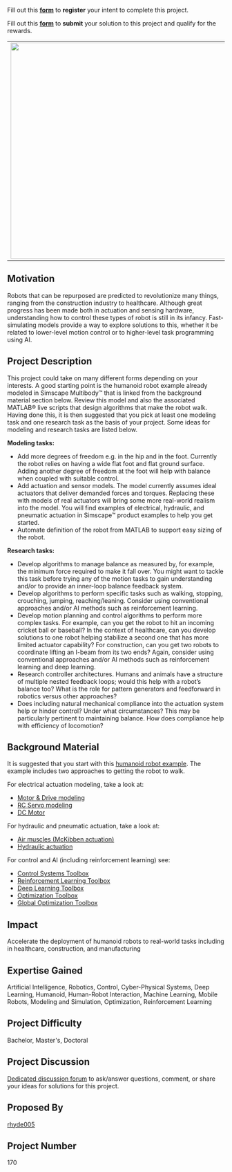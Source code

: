 Fill out this <strong>[form](https://www.mathworks.com/academia/student-challenge/mathworks-excellence-in-innovation-signup.html?tfa_1=Simulation-Based%20Design%20of%20Humanoid%20Robots&tfa_2=170)</strong> to **register** your intent to complete this project.

Fill out this <strong>[form](https://www.mathworks.com/academia/student-challenge/mathworks-excellence-in-innovation-submission-form.html?tfa_1=Simulation-Based%20Design%20of%20Humanoid%20Robots&tfa_2=170)</strong> to **submit** your solution to this project and qualify for the rewards.

<table>
<td><img src="https://gist.githubusercontent.com/robertogl/e0115dc303472a9cfd52bbbc8edb7665/raw/humanoidRobot.png"  width=500 /></td>
<td><p><h1>Simulation-Based Design of Humanoid Robots</h1></p>
<p> Develop and use models of humanoid robots to increase understanding of how best to control them and direct them to do useful tasks.</p>
</table>

## Motivation

Robots that can be repurposed are predicted to revolutionize many things, ranging from the construction industry to healthcare. Although great progress has been made both in actuation and sensing hardware, understanding how to control these types of robot is still in its infancy. Fast-simulating models provide a way to explore solutions to this, whether it be related to lower-level motion control or to higher-level task programming using AI.

## Project Description

This project could take on many different forms depending on your interests.  A good starting point is the humanoid robot example already modeled in Simscape Multibody™ that is linked from the background material section below. Review this model and also the associated MATLAB® live scripts that design algorithms that make the robot walk. Having done this, it is then suggested that you pick at least one modeling task and one research task as the basis of your project. Some ideas for modeling and research tasks are listed below.

**Modeling tasks:**
- Add more degrees of freedom e.g. in the hip and in the foot. Currently the robot relies on having a wide flat foot and flat ground surface. Adding another degree of freedom at the foot will help with balance when coupled with suitable control.
-	Add actuation and sensor models. The model currently assumes ideal actuators that deliver demanded forces and torques. Replacing these with models of real actuators will bring some more real-world realism into the model. You will find examples of electrical, hydraulic, and pneumatic actuation in Simscape™ product examples to help you get started.
-	Automate definition of the robot from MATLAB to support easy sizing of the robot.
  
  
 **Research tasks:**
-	Develop algorithms to manage balance as measured by, for example, the minimum force required to make it fall over. You might want to tackle this task before trying any of the motion tasks to gain understanding and/or to provide an inner-loop balance feedback system.
-	Develop algorithms to perform specific tasks such as walking, stopping, crouching, jumping, reaching/leaning. Consider using conventional approaches and/or AI methods such as reinforcement learning.
-	Develop motion planning and control algorithms to perform more complex tasks. For example, can you get the robot to hit an incoming cricket ball or baseball? In the context of healthcare, can you develop solutions to one robot helping stabilize a second one that has more limited actuator capability? For construction, can you get two robots to coordinate lifting an I-beam from its two ends? Again, consider using conventional approaches and/or AI methods such as reinforcement learning and deep learning.
-	Research controller architectures. Humans and animals have a structure of multiple nested feedback loops; would this help with a robot’s balance too? What is the role for pattern generators and feedforward in robotics versus other approaches?
-	Does including natural mechanical compliance into the actuation system help or hinder control? Under what circumstances? This may be particularly pertinent to maintaining balance. How does compliance help with efficiency of locomotion?


## Background Material

It is suggested that you start with this [humanoid robot example](https://www.mathworks.com/help/physmod/sm/ug/humanoid_walker.html).
The example includes two approaches to getting the robot to walk.

For electrical actuation modeling, take a look at:
-	[Motor & Drive modeling](https://www.mathworks.com/help/physmod/sps/ref/motordrivesystemlevel.html) 
-	[RC Servo modeling](https://www.mathworks.com/help/physmod/sps/ref/rcservo.html) 
-	[DC Motor](https://www.mathworks.com/help/physmod/sps/ref/dcmotor.html) 

For hydraulic and pneumatic actuation, take a look at:
-	[Air muscles (McKibben actuation)](https://www.mathworks.com/help/physmod/hydro/ug/antagonistic-mcKibben-muscle-actuator.html)
-	[Hydraulic actuation](https://www.mathworks.com/help/physmod/hydro/ug/creating-a-simple-model.html) 

For control and AI (including reinforcement learning) see:
-	[Control Systems Toolbox](https://www.mathworks.com/products/control.html)
-	[Reinforcement Learning Toolbox](https://www.mathworks.com/products/reinforcement-learning.html)
-	[Deep Learning Toolbox](https://www.mathworks.com/products/deep-learning.html)
-	[Optimization Toolbox](https://www.mathworks.com/products/optimization.html)
-	[Global Optimization Toolbox](https://www.mathworks.com/products/global-optimization.html)


## Impact

Accelerate the deployment of humanoid robots to real-world tasks including in healthcare, construction, and manufacturing

## Expertise Gained 

Artificial Intelligence, Robotics, Control, Cyber-Physical Systems, Deep Learning, Humanoid, Human-Robot Interaction, Machine Learning, Mobile Robots, Modeling and Simulation, Optimization, Reinforcement Learning


## Project Difficulty

Bachelor, Master's, Doctoral

## Project Discussion

[Dedicated discussion forum](https://github.com/mathworks/MathWorks-Excellence-in-Innovation/discussions/19) to ask/answer questions, comment, or share your ideas for solutions for this project.

## Proposed By
[rhyde005](https://github.com/rhyde005)

## Project Number

170
